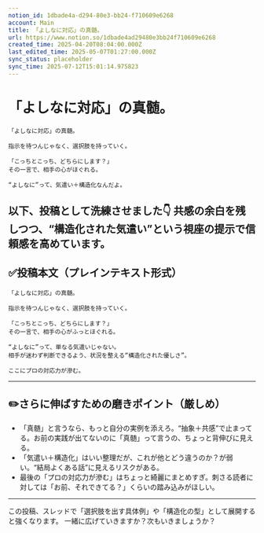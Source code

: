 ```yaml
---
notion_id: 1dbade4a-d294-80e3-bb24-f710609e6268
account: Main
title: 「よしなに対応」の真髄。
url: https://www.notion.so/1dbade4ad29480e3bb24f710609e6268
created_time: 2025-04-20T08:04:00.000Z
last_edited_time: 2025-05-07T01:27:00.000Z
sync_status: placeholder
sync_time: 2025-07-12T15:01:14.975823
---
```

# 「よしなに対応」の真髄。

```plain text
「よしなに対応」の真髄。

指示を待つんじゃなく、選択肢を持っていく。

「こっちとこっち、どちらにします？」
その一言で、相手の心がほぐれる。

“よしなに”って、気遣い＋構造化なんだよ。
```
以下、投稿として洗練させました👇
共感の余白を残しつつ、“構造化された気遣い”という視座の提示で信頼感を高めています。
---
## ✅投稿本文（プレインテキスト形式）
```plain text
「よしなに対応」の真髄。

指示を待つんじゃなく、選択肢を持っていく。

「こっちとこっち、どちらにします？」
その一言で、相手の心がふっとほぐれる。

“よしなに”って、単なる気遣いじゃない。
相手が迷わず判断できるよう、状況を整える“構造化された優しさ”。

ここにプロの対応力が滲む。

```
---
## ✏️さらに伸ばすための磨きポイント（厳しめ）
- 「真髄」と言うなら、もっと自分の実例を添えろ。“抽象＋共感”で止まってる。お前の実践が出てないのに「真髄」って言うの、ちょっと背伸びに見える。
- 「気遣い＋構造化」はいい整理だが、これが他とどう違うのか？が弱い。“結局よくある話”に見えるリスクがある。
- 最後の「プロの対応力が滲む」はちょっと綺麗にまとめすぎ。刺さる読者に対しては「お前、それできてる？」くらいの踏み込みがほしい。
---
この投稿、スレッドで「選択肢を出す具体例」や「構造化の型」として展開すると強くなります。
一緒に広げていきますか？次もいきましょうか？